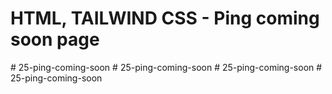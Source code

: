 # HTML, TAILWIND CSS - Ping coming soon page
#   2 5 - p i n g - c o m i n g - s o o n  
 #   2 5 - p i n g - c o m i n g - s o o n  
 #   2 5 - p i n g - c o m i n g - s o o n  
 #   2 5 - p i n g - c o m i n g - s o o n  
 